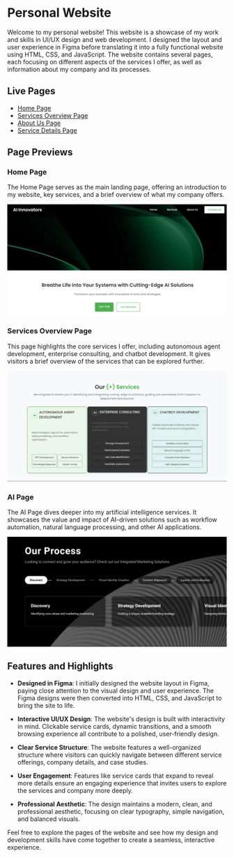 # Personal Website

Welcome to my personal website! This website is a showcase of my work and skills in UI/UX design and web development. I designed the layout and user experience in Figma before translating it into a fully functional website using HTML, CSS, and JavaScript. The website contains several pages, each focusing on different aspects of the services I offer, as well as information about my company and its processes.

## Live Pages
- [Home Page](https://yeswanthvarmagottumukkala.github.io/personalwebsite/home.html)
- [Services Overview Page](https://yeswanthvarmagottumukkala.github.io/personalwebsite/ai.html)
- [About Us Page](https://yeswanthvarmagottumukkala.github.io/personalwebsite/eff.html)
- [Service Details Page](https://yeswanthvarmagottumukkala.github.io/personalwebsite/ss.html)

## Page Previews

### Home Page
The Home Page serves as the main landing page, offering an introduction to my website, key services, and a brief overview of what my company offers.

![Home Page Preview]({3DCAEE10-8CC3-4426-9457-4844C4E5348F}.png)

### Services Overview Page
This page highlights the core services I offer, including autonomous agent development, enterprise consulting, and chatbot development. It gives visitors a brief overview of the services that can be explored further.

![Services Overview Page Preview]({720B3120-9B9C-435A-A4CA-C35EAC8DC381}.png)

### AI Page
The AI Page dives deeper into my artificial intelligence services. It showcases the value and impact of AI-driven solutions such as workflow automation, natural language processing, and other AI applications.

![About Us Page Preview]({31E74B7D-CA74-46F1-9BEF-25D1EA2E80AB}.png)


## Features and Highlights

- **Designed in Figma**: I initially designed the website layout in Figma, paying close attention to the visual design and user experience. The Figma designs were then converted into HTML, CSS, and JavaScript to bring the site to life.

- **Interactive UI/UX Design**: The website's design is built with interactivity in mind. Clickable service cards, dynamic transitions, and a smooth browsing experience all contribute to a polished, user-friendly design.

- **Clear Service Structure**: The website features a well-organized structure where visitors can quickly navigate between different service offerings, company details, and case studies.

- **User Engagement**: Features like service cards that expand to reveal more details ensure an engaging experience that invites users to explore the services and company more deeply.

- **Professional Aesthetic**: The design maintains a modern, clean, and professional aesthetic, focusing on clear typography, simple navigation, and balanced visuals.

Feel free to explore the pages of the website and see how my design and development skills have come together to create a seamless, interactive experience.
